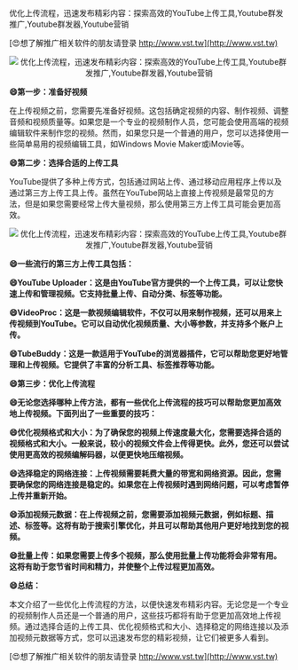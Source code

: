 优化上传流程，迅速发布精彩内容：探索高效的YouTube上传工具,Youtube群发推广,Youtube群发器,Youtube营销

[😍想了解推广相关软件的朋友请登录 http://www.vst.tw](http://www.vst.tw)

 <center><img src="https://vst.tw/MP4/tuiguang/png/3.png" alt="优化上传流程，迅速发布精彩内容：探索高效的YouTube上传工具,Youtube群发推广,Youtube群发器,Youtube营销"></center>

**😄第一步：准备好视频**

在上传视频之前，您需要先准备好视频。这包括确定视频的内容、制作视频、调整音频和视频质量等。如果您是一个专业的视频制作人员，您可能会使用高端的视频编辑软件来制作您的视频。然而，如果您只是一个普通的用户，您可以选择使用一些简单易用的视频编辑工具，如Windows Movie Maker或iMovie等。

**😄第二步：选择合适的上传工具**

YouTube提供了多种上传方式，包括通过网站上传、通过移动应用程序上传以及通过第三方上传工具上传。虽然在YouTube网站上直接上传视频是最常见的方法，但是如果您需要经常上传大量视频，那么使用第三方上传工具可能会更加高效。

 <center><img src="https://vst.tw/MP4/tuiguang/png/4.png" alt="优化上传流程，迅速发布精彩内容：探索高效的YouTube上传工具,Youtube群发推广,Youtube群发器,Youtube营销"></center>

**😄一些流行的第三方上传工具包括：**

**😄YouTube Uploader：这是由YouTube官方提供的一个上传工具，可以让您快速上传和管理视频。它支持批量上传、自动分类、标签等功能。**

**😄VideoProc：这是一款视频编辑软件，不仅可以用来制作视频，还可以用来上传视频到YouTube。它可以自动优化视频质量、大小等参数，并支持多个账户上传。**

**😄TubeBuddy：这是一款适用于YouTube的浏览器插件，它可以帮助您更好地管理和上传视频。它提供了丰富的分析工具、标签推荐等功能。**

**😄第三步：优化上传流程**

**😄无论您选择哪种上传方法，都有一些优化上传流程的技巧可以帮助您更加高效地上传视频。下面列出了一些重要的技巧：**

**😄优化视频格式和大小：为了确保您的视频上传速度最大化，您需要选择合适的视频格式和大小。一般来说，较小的视频文件会上传得更快。此外，您还可以尝试使用更高效的视频编解码器，以便更快地压缩视频。**

**😄选择稳定的网络连接：上传视频需要耗费大量的带宽和网络资源。因此，您需要确保您的网络连接是稳定的。如果您在上传视频时遇到网络问题，可以考虑暂停上传并重新开始。**

**😄添加视频元数据：在上传视频之前，您需要添加视频元数据，例如标题、描述、标签等。这将有助于搜索引擎优化，并且可以帮助其他用户更好地找到您的视频。**

**😄批量上传：如果您需要上传多个视频，那么使用批量上传功能将会非常有用。这将有助于您节省时间和精力，并使整个上传过程更加高效。**

**😄总结：**

本文介绍了一些优化上传流程的方法，以便快速发布精彩内容。无论您是一个专业的视频制作人员还是一个普通的用户，这些技巧都将有助于您更加高效地上传视频。通过选择合适的上传工具、优化视频格式和大小、选择稳定的网络连接以及添加视频元数据等方式，您可以迅速发布您的精彩视频，让它们被更多人看到。

[😍想了解推广相关软件的朋友请登录 http://www.vst.tw](http://www.vst.tw)



